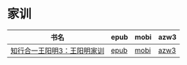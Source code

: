 # 家训

| 书名 | epub | mobi | azw3 |
| --- | --- | --- | --- |
| [知行合一王阳明3：王阳明家训](http://ct.dalanmei.com/f/31084289-571909937-b74341) | [epub](http://ct.dalanmei.com/f/31084289-571909937-b74341) | [mobi](http://ct.dalanmei.com/f/31084289-571555809-7e35d8) | [azw3](http://ct.dalanmei.com/f/31084289-572072652-c216c5) |
